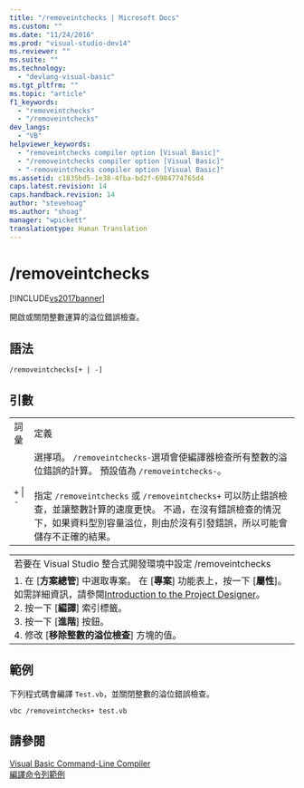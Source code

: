 ```yaml
---
title: "/removeintchecks | Microsoft Docs"
ms.custom: ""
ms.date: "11/24/2016"
ms.prod: "visual-studio-dev14"
ms.reviewer: ""
ms.suite: ""
ms.technology: 
  - "devlang-visual-basic"
ms.tgt_pltfrm: ""
ms.topic: "article"
f1_keywords: 
  - "removeintchecks"
  - "/removeintchecks"
dev_langs: 
  - "VB"
helpviewer_keywords: 
  - "removeintchecks compiler option [Visual Basic]"
  - "/removeintchecks compiler option [Visual Basic]"
  - "-removeintchecks compiler option [Visual Basic]"
ms.assetid: c1835bd5-1e38-4fba-bd2f-6984774765d4
caps.latest.revision: 14
caps.handback.revision: 14
author: "stevehoag"
ms.author: "shoag"
manager: "wpickett"
translationtype: Human Translation
---
```

# /removeintchecks
[!INCLUDE[vs2017banner](../../../csharp/includes/vs2017banner.md)]

開啟或關閉整數運算的溢位錯誤檢查。  
  
## 語法  
  
```  
/removeintchecks[+ | -]  
```  
  
## 引數  
  
|||  
|-|-|  
|詞彙|定義|  
|`+`  &#124; `-`|選擇項。  `/removeintchecks-`選項會使編譯器檢查所有整數的溢位錯誤的計算。  預設值為 `/removeintchecks-`。<br /><br /> 指定 `/removeintchecks` 或 `/removeintchecks+` 可以防止錯誤檢查，並讓整數計算的速度更快。  不過，在沒有錯誤檢查的情況下，如果資料型別容量溢位，則由於沒有引發錯誤，所以可能會儲存不正確的結果。|  
  
||  
|-|  
|若要在 Visual Studio 整合式開發環境中設定 \/removeintchecks|  
|1.  在 \[**方案總管**\] 中選取專案。  在 \[**專案**\] 功能表上，按一下 \[**屬性**\]。  如需詳細資訊，請參閱[Introduction to the Project Designer](http://msdn.microsoft.com/zh-tw/898dd854-c98d-430c-ba1b-a913ce3c73d7)。<br />2.  按一下 \[**編譯**\] 索引標籤。<br />3.  按一下 \[**進階**\] 按鈕。<br />4.  修改 \[**移除整數的溢位檢查**\] 方塊的值。|  
  
## 範例  
 下列程式碼會編譯 `Test.vb`，並關閉整數的溢位錯誤檢查。  
  
```  
vbc /removeintchecks+ test.vb  
```  
  
## 請參閱  
 [Visual Basic Command\-Line Compiler](../../../visual-basic/reference/command-line-compiler/index.md)   
 [編譯命令列範例](../../../visual-basic/reference/command-line-compiler/sample-compilation-command-lines.md)